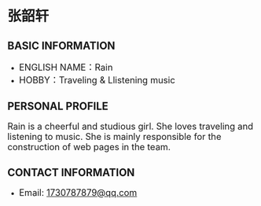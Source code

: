 # 张韶轩

## BASIC INFORMATION

- <font size="4">ENGLISH NAME：Rain</font>
- <font size="4">HOBBY：Traveling & Llistening music</font>


## PERSONAL PROFILE

<font size="4">Rain is a cheerful and studious girl. She loves traveling and listening to music.
She is mainly responsible for the construction of web pages in the team.</font>


## CONTACT INFORMATION

- <font size="4">Email: 1730787879@qq.com</font>